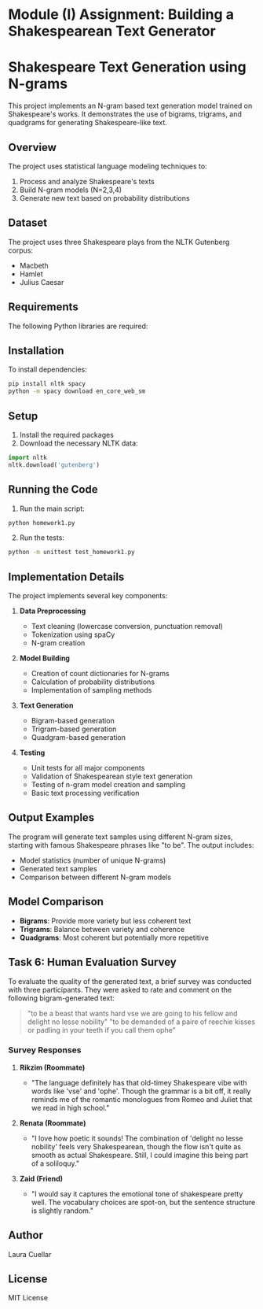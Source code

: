 # Module (I) Assignment: Building a Shakespearean Text Generator


# Shakespeare Text Generation using N-grams

This project implements an N-gram based text generation model trained on Shakespeare's works. It demonstrates the use of bigrams, trigrams, and quadgrams for generating Shakespeare-like text.

## Overview

The project uses statistical language modeling techniques to:
1. Process and analyze Shakespeare's texts
2. Build N-gram models (N=2,3,4)
3. Generate new text based on probability distributions

## Dataset

The project uses three Shakespeare plays from the NLTK Gutenberg corpus:
- Macbeth
- Hamlet
- Julius Caesar

## Requirements

The following Python libraries are required:

## Installation

To install dependencies:
```bash
pip install nltk spacy
python -m spacy download en_core_web_sm
```

## Setup

1. Install the required packages
2. Download the necessary NLTK data:
```python
import nltk
nltk.download('gutenberg')
```

## Running the Code

1. Run the main script:
```bash
python homework1.py
```

2. Run the tests:
```bash
python -m unittest test_homework1.py
```

## Implementation Details

The project implements several key components:

1. **Data Preprocessing**
   - Text cleaning (lowercase conversion, punctuation removal)
   - Tokenization using spaCy
   - N-gram creation

2. **Model Building**
   - Creation of count dictionaries for N-grams
   - Calculation of probability distributions
   - Implementation of sampling methods

3. **Text Generation**
   - Bigram-based generation
   - Trigram-based generation
   - Quadgram-based generation

4. **Testing**
   - Unit tests for all major components
   - Validation of Shakespearean style text generation
   - Testing of n-gram model creation and sampling
   - Basic text processing verification

## Output Examples

The program will generate text samples using different N-gram sizes, starting with famous Shakespeare phrases like "to be". The output includes:
- Model statistics (number of unique N-grams)
- Generated text samples
- Comparison between different N-gram models

## Model Comparison

- **Bigrams**: Provide more variety but less coherent text
- **Trigrams**: Balance between variety and coherence
- **Quadgrams**: Most coherent but potentially more repetitive

## Task 6: Human Evaluation Survey

To evaluate the quality of the generated text, a brief survey was conducted with three participants. They were asked to rate and comment on the following bigram-generated text:

> "to be a beast that wants hard vse we are going to his fellow and delight no lesse nobility"
> "to be demanded of a paire of reechie kisses or padling in your teeth if you call them ophe"


### Survey Responses

1. **Rikzim (Roommate)**
   - "The language definitely has that old-timey Shakespeare vibe with words like 'vse' and 'ophe'. Though the grammar is a bit off, it really reminds me of the romantic monologues from Romeo and Juliet that we read in high school."

2. **Renata (Roommate)**
   - "I love how poetic it sounds! The combination of 'delight no lesse nobility' feels very Shakespearean, though the flow isn't quite as smooth as actual Shakespeare. Still, I could imagine this being part of a soliloquy."

3. **Zaid (Friend)**
   - "I would say it captures the emotional tone of shakespeare pretty well. The vocabulary choices are spot-on, but the sentence structure is slightly random."

## Author

Laura Cuellar

## License

MIT License 